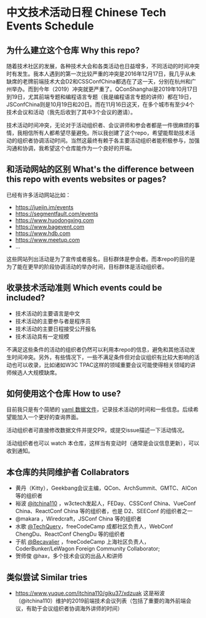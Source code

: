 # 中文技术活动日程 Chinese Tech Events Schedule

## 为什么建立这个仓库 Why this repo?

随着技术社区的发展，各种技术大会和各类活动也日益增多，不同活动的时间冲突时有发生。我本人遇到的第一次比较严重的冲突是2016年12月17日，我几乎从未缺席的老牌前端技术大会D2和CSSConfChina都选在了这一天，分别在杭州和广州举办。而到今年（2019）冲突就更严重了。QConShanghai是2019年10月17日到19日，尤其前端专题和编程语言专题（我是编程语言专题的讲师）都在19日，JSConfChina则是10月19日和20日。而在11月16日这天，在多个城市有至少4个技术会议和活动（我先后收到了其中3个会议的邀请）。

技术活动时间冲突，无论对于活动组织者、会议讲师和参会者都是一件很麻烦的事情，我相信所有人都希望尽量避免。所以我创建了这个repo，希望能帮助技术活动的组织者协调活动时间。当然这最终有赖于各主要活动组织者能积极参与，加强沟通和协调，我希望这个仓库能作为一个良好的开端。

## 和活动网站的区别 What's the difference between this repo with events websites or pages?

已经有许多活动网站比如：

- https://juejin.im/events
- https://segmentfault.com/events
- https://www.huodongxing.com
- https://www.bagevent.com
- https://www.hdb.com
- https://www.meetup.com
- ...

这些网站列出活动是为了宣传或者报名，目标群体是参会者。而本repo的目的是为了能在更早的阶段协调活动的举办时间，目标群体是活动组织者。

## 收录技术活动准则 Which events could be included?

- 技术活动的主要语言是中文
- 技术活动的主要参与者是程序员
- 技术活动的主要日程接受公开报名
- 技术活动具有一定规模

不满足这些条件的活动的组织者仍然可以利用本repo的信息，避免和其他活动发生时间冲突。另外，有些情况下，一些不满足条件但对会议组织有比较大影响的活动也可以收录，比如诸如W3C TPAC这样的领域重要会议可能使得相关领域的讲师候选人大规模缺席。

## 如何使用这个仓库 How to use?

目前我只是有个简陋的 [yaml 数据文件](./2019.yaml)，记录技术活动的时间和一些信息。后续希望能加入一个更好的查询界面。

活动组织者可直接修改数据文件并提交PR，或提交issue描述一下活动情况。

活动组织者也可以 watch 本仓库，这样当有变动时（通常是会议信息更新），可以收到通知。

## 本仓库的共同维护者 Collabrators

- 黄丹（Kitty），Geekbang会议主编，QCon、ArchSummit、GMTC、AICon 等的组织者
- 裕波 [@itchina110](https://github.com/itchina110) ，w3ctech发起人，FEDay、CSSConf China、VueConf China、ReactConf China 等的组织者，也是 D2、SEEConf 的组织者之一
- @makara ，Wiredcraft，JSConf China 等的组织者
- 水歌 [@TechQuery](https://github.com/TechQuery)，freeCodeCamp 成都社区负责人，WebConf ChengDu、ReactConf ChengDu 等的组织者
- 于航 [@Becavalier](https://github.com/Becavalier) ，freeCodeCamp 上海社区负责人，CoderBunker/LeWagon Foreign Community Collaborator;
- 贺师俊 @hax，多个技术会议的出品人和讲师

## 类似尝试 Similar tries

- https://www.yuque.com/itchina110/giku37/xdzuak
这是裕波（@itchina110）维护的2019前端技术会议列表（包括了重要的海外前端会议，有助于会议组织者协调海外讲师的时间）
